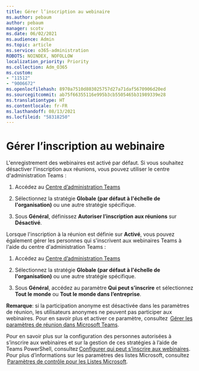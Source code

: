 ```yaml
---
title: Gérer l’inscription au webinaire
ms.author: pebaum
author: pebaum
manager: scotv
ms.date: 06/02/2021
ms.audience: Admin
ms.topic: article
ms.service: o365-administration
ROBOTS: NOINDEX, NOFOLLOW
localization_priority: Priority
ms.collection: Adm_O365
ms.custom:
- "11512"
- "9006672"
ms.openlocfilehash: 8970a7510d803025757d27a71daf5670906d20ed
ms.sourcegitcommit: ab75f66355116e995b3cb5505465b31989339e28
ms.translationtype: HT
ms.contentlocale: fr-FR
ms.lasthandoff: 08/13/2021
ms.locfileid: "58318250"
---
```

# <a name="manage-webinar-registration"></a>Gérer l’inscription au webinaire

L'enregistrement des webinaires est activé par défaut. Si vous souhaitez désactiver l'inscription aux réunions, vous pouvez utiliser le centre d'administration Teams : 

1. Accédez au [Centre d’administration Teams](https://admin.teams.microsoft.com/policies/meetings) 

2. Sélectionnez la stratégie **Globale (par défaut à l'échelle de l'organisation)** ou une autre stratégie spécifique. 

3. Sous **Général**, définissez **Autoriser l’inscription aux réunions** sur **Désactivé**. 

Lorsque l'inscription à la réunion est définie sur **Activé**, vous pouvez également gérer les personnes qui s'inscrivent aux webinaires Teams à l'aide du centre d'administration Teams : 

1. Accédez au [Centre d’administration Teams](https://admin.teams.microsoft.com/policies/meetings) 

2. Sélectionnez la stratégie **Globale (par défaut à l'échelle de l'organisation)** ou une autre stratégie spécifique. 

3. Sous **Général**, accédez au paramètre **Qui peut s’inscrire** et sélectionnez **Tout le monde** ou **Tout le monde dans l’entreprise**. 

**Remarque**: si la participation anonyme est désactivée dans les paramètres de réunion, les utilisateurs anonymes ne peuvent pas participer aux webinaires. Pour en savoir plus et activer ce paramètre, consultez  [Gérer les paramètres de réunion dans Microsoft Teams](https://docs.microsoft.com/microsoftteams/meeting-settings-in-teams). 

Pour en savoir plus sur la configuration des personnes autorisées à s’inscrire aux webinaires et sur la gestion de ces stratégies à l’aide de Teams PowerShell, consultez [Configurer qui peut s’inscrire aux webinaires](https://docs.microsoft.com/microsoftteams/set-up-webinars?source=docs#configure-who-can-register-for-webinars). Pour plus d’informations sur les paramètres des listes Microsoft, consultez  [Paramètres de contrôle pour les Listes Microsoft](https://docs.microsoft.com/sharepoint/control-lists). 

 